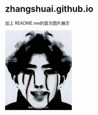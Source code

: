 # zhangshuai.github.io

加上 README.me的首次图片展示


![image](https://github.com/zhangshuai841/zhangshuai841.github.io/blob/main/images/1.png)
